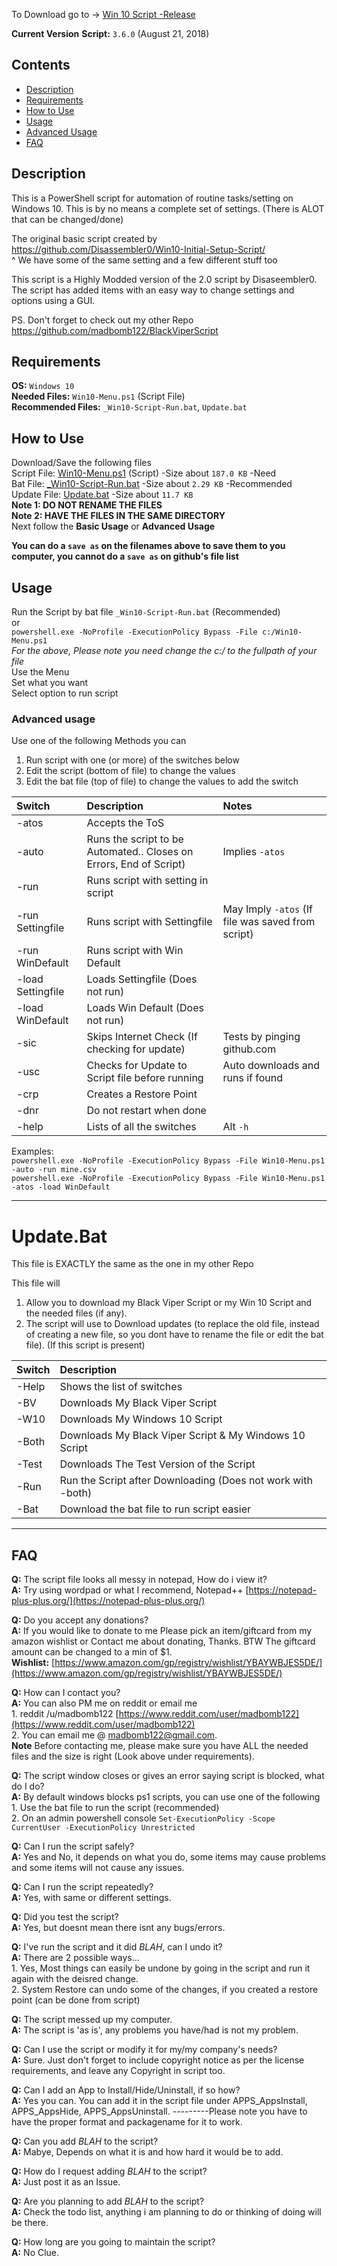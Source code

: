 To Download go to -> [Win 10 Script -Release](https://github.com/madbomb122/Win10Script/releases)

**Current Version**
**Script:** `3.6.0` (August 21, 2018)


## Contents
 - [Description](#description)
 - [Requirements](#requirements)
 - [How to Use](#how-to-use)
 - [Usage](#usage)
 - [Advanced Usage](#advanced-usage)
 - [FAQ](#faq)


## Description
This is a PowerShell script for automation of routine tasks/setting on Windows 10. 
This is by no means a complete set of settings. (There is ALOT that can be changed/done)

The original basic script created by https://github.com/Disassembler0/Win10-Initial-Setup-Script/  
^ We have some of the same setting and a few different stuff too

This script is a Highly Modded version of the 2.0 script by Disaseembler0.
The script has added items with an easy way to change settings and options using a GUI.

PS. Don't forget to check out my other Repo https://github.com/madbomb122/BlackViperScript 


## Requirements
**OS:** `Windows 10`  
**Needed Files:** `Win10-Menu.ps1` (Script File)  
**Recommended Files:** `_Win10-Script-Run.bat`, `Update.bat`  


## How to Use
Download/Save the following files  
Script File: [Win10-Menu.ps1](https://github.com/madbomb122/Win10Script/raw/master/Win10-Menu.ps1) (Script) -Size about `187.0 KB` -Need  
Bat File: [_Win10-Script-Run.bat](https://github.com/madbomb122/Win10Script/raw/master/_Win10-Script-Run.bat) -Size about `2.29 KB` -Recommended  
Update File: [Update.bat](https://github.com/madbomb122/Win10Script/raw/master/Update.bat) -Size about `11.7 KB`  
  **Note 1: DO NOT RENAME THE FILES**  
  **Note 2: HAVE THE FILES IN THE SAME DIRECTORY**  
Next follow the **Basic Usage** or **Advanced Usage**  

**You can do a `save as` on the filenames above to save them to you computer, you cannot do a `save as` on github's file list**  


## Usage
Run the Script by bat file `_Win10-Script-Run.bat` (Recommended)  
or  
`powershell.exe -NoProfile -ExecutionPolicy Bypass -File c:/Win10-Menu.ps1`   
*For the above, Please note you need change the c:/ to the fullpath of your file*  
Use the Menu  
Set what you want  
Select option to run script  


### Advanced usage
Use one of the following Methods you can 
1. Run script with one (or more) of the switches below
2. Edit the script (bottom of file) to change the values
3. Edit the bat file (top of file) to change the values to add the switch

|   Switch  | Description                                                         | Notes                            |
| :-------- | :-------------------------------------------------------------------| :------------------------------- |
| -atos     | Accepts the ToS                                                     |                                  |
| -auto     | Runs the script to be Automated.. Closes on Errors, End of Script)  | Implies `-atos`                  |
| -run      | Runs script with setting in script                                  |                                  |
| -run Settingfile    | Runs script with Settingfile                              | May Imply `-atos` (If file was saved from script) |
| -run WinDefault     | Runs script with Win Default                              |                                  |
| -load Settingfile   | Loads Settingfile (Does not run)                          |                                  |
| -load WinDefault    | Loads Win Default (Does not run)                          |                                  |
| -sic      | Skips Internet Check (If checking for update)                       | Tests by pinging github.com      |
| -usc      | Checks for Update to Script file before running                     | Auto downloads and runs if found |
| -crp      | Creates a Restore Point                                             |                                  |
| -dnr      | Do not restart when done                                            |                                  |
| -help     | Lists of all the switches                                           | Alt `-h`                         |

Examples:  
`powershell.exe -NoProfile -ExecutionPolicy Bypass -File Win10-Menu.ps1 -auto -run mine.csv`  
`powershell.exe -NoProfile -ExecutionPolicy Bypass -File Win10-Menu.ps1 -atos -load WinDefault`


******
# Update.Bat
This file is EXACTLY the same as the one in my other Repo

This file will
1. Allow you to download my Black Viper Script or my Win 10 Script and the needed files (if any).
2. The script will use to Download updates (to replace the old file, instead of creating a new file, so you dont have to rename the file or edit the bat file). (If this script is present)

|   Switch  | Description                                                                    |
| :-------- | :------------------------------------------------------------------------------|
| -Help     | Shows the list of switches                                                     |
| -BV       | Downloads My Black Viper Script                                                |
| -W10      | Downloads My Windows 10 Script                                                 |
| -Both     | Downloads My Black Viper Script & My Windows 10 Script                         |
| -Test     | Downloads The Test Version of the Script                                       |
| -Run      | Run the Script after Downloading (Does not work with -both)                    |
| -Bat      | Download the bat file to run script easier                                     |


******
## FAQ
**Q:** The script file looks all messy in notepad, How do i view it?  
**A:** Try using wordpad or what I recommend, Notepad++ [https://notepad-plus-plus.org/](https://notepad-plus-plus.org/) 

**Q:** Do you accept any donations?  
**A:** If you would like to donate to me Please pick an item/giftcard from my amazon wishlist or Contact me about donating, Thanks. BTW The giftcard amount can be changed to a min of $1.  
**Wishlist:** [https://www.amazon.com/gp/registry/wishlist/YBAYWBJES5DE/](https://www.amazon.com/gp/registry/wishlist/YBAYWBJES5DE/)

**Q:** How can I contact you?  
**A:** You can also PM me on reddit or email me  
         1. reddit /u/madbomb122 [https://www.reddit.com/user/madbomb122](https://www.reddit.com/user/madbomb122)  
         2. You can email me @ madbomb122@gmail.com.  
**Note** Before contacting me, please make sure you have ALL the needed files and the size is right (Look above under requirements). 

**Q:** The script window closes or gives an error saying script is blocked, what do I do?  
**A:** By default windows blocks ps1 scripts, you can use one of the following  
         1. Use the bat file to run the script (recommended)  
         2. On an admin powershell console `Set-ExecutionPolicy -Scope CurrentUser -ExecutionPolicy Unrestricted`

**Q:** Can I run the script safely?  
**A:** Yes and No, it depends on what you do, some items may cause problems and some items will not cause any issues.

**Q:** Can I run the script repeatedly?  
**A:** Yes, with same or different settings.

**Q:** Did you test the script?  
**A:** Yes, but doesnt mean there isnt any bugs/errors.

**Q:** I've run the script and it did *BLAH*, can I undo it?  
**A:** There are 2 possible ways...  
         1. Yes, Most things can easily be undone by going in the script and run it again with the deisred change.  
         2. System Restore can undo some of the changes, if you created a restore point (can be done from script)

**Q:** The script messed up my computer.  
**A:** The script is 'as is', any problems you have/had is not my problem.

**Q:** Can I use the script or modify it for my/my company's needs?  
**A:** Sure. Just don't forget to include copyright notice as per the license requirements, and leave any Copyright in script too.

**Q:** Can I add an App to Install/Hide/Uninstall, if so how?  
**A:** Yes you can. You can add it in the script file under APPS_AppsInstall, APPS_AppsHide, APPS_AppsUninstall.
---------Please note you have to have the proper format and packagename for it to work.

**Q:** Can you add *BLAH* to the script?  
**A:** Mabye, Depends on what it is and how hard it would be to add. 

**Q:** How do I request adding *BLAH* to the script?  
**A:** Just post it as an Issue.

**Q:** Are you planning to add *BLAH* to the script?  
**A:** Check the todo list, anything i am planning to do or thinking of doing will be there.

**Q:** How long are you going to maintain the script?  
**A:** No Clue.
